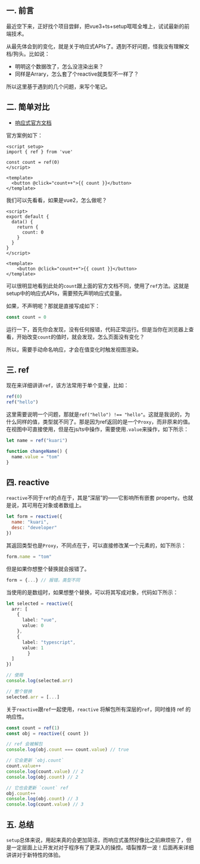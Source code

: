 ## 一. 前言

最近空下来，正好找个项目尝鲜，把vue3+ts+setup哐哐全堆上，试试最新的前端技术。

从最先体会到的变化，就是关于响应式APIs了。遇到不好问题，怪我没有理解文档/狗头。比如说：

* 明明这个数据改了，怎么没渲染出来？
* 同样是Arrary，怎么套了个reactive就类型不一样了？

所以这里基于遇到的几个问题，来写个笔记。



## 二. 简单对比

* [响应式官方文档](https://v3.cn.vuejs.org/api/sfc-script-setup.html#%E5%93%8D%E5%BA%94%E5%BC%8F)

官方案例如下：

 ```vue
 <script setup>
 import { ref } from 'vue'
 
 const count = ref(0)
 </script>
 
 <template>
   <button @click="count++">{{ count }}</button>
 </template>
 ```

我们可以先看看，如果是vue2，怎么做呢？

```vue
<script>
export default {
  data() {
    return {
      count: 0
    }
  }
}
</script>

<template>
	<button @click="count++">{{ count }}</button>
</template>
```

可以很明显地看到此处的`count`跟上面的官方文档不同，使用了`ref`方法。这就是setup中的响应式APIs，需要预先声明响应式变量。

如果，不声明呢？那就是直接写成如下：

```javascript
const count = 0
```

运行一下，首先你会发现，没有任何报错，代码正常运行。但是当你在浏览器上查看，开始改变`count`的值时，就会发现，怎么页面没有变化？

所以，需要手动命名响应，才会在值变化时触发视图渲染。



## 三. ref

现在来详细讲讲`ref`，该方法常用于单个变量，比如：

```javascript
ref(0)
ref("hello")
```

这里需要说明一个问题，那就是`ref("hello") !== "hello"`。这就是我说的，为什么同样的值，类型就不同了。那是因为ref返回的是一个`Proxy`，而非原来的值。在视图中可直接使用，但是在js/ts中操作，需要使用`.value`来操作，如下所示：

```javascript
let name = ref("kuari")

function changeName() {
  name.value = "tom"
}
```



## 四. reactive

`reactive`不同于`ref`的点在于，其是“深层”的——它影响所有嵌套 property。也就是说，其可用在对象或者数组上。

```javascript
let form = reactive({
  name: "kuari",
  desc: "developer"
})
```

其返回类型也是`Proxy`，不同点在于，可以直接修改某一个元素的，如下所示：

```javascript
form.name = "tom"
```

但是如果你想整个替换就会报错了。

```javascript
form = {...} // 报错，类型不同
```

当使用的是数组时，如果想整个替换，可以将其写成对象，代码如下所示：

```typescript
let selected = reactive({
  arr: [
    {
      label: "vue",
      value: 0
    },
    {
      label: "typescript",
      value: 1
		}
  ]
})

// 使用
console.log(selected.arr)

// 整个替换
selected.arr = [...]
```

关于`reactive`跟`ref`一起使用，`reactive` 将解包所有深层的`ref`，同时维持 ref 的响应性。

```typescript
const count = ref(1)
const obj = reactive({ count })

// ref 会被解包
console.log(obj.count === count.value) // true

// 它会更新 `obj.count`
count.value++
console.log(count.value) // 2
console.log(obj.count) // 2

// 它也会更新 `count` ref
obj.count++
console.log(obj.count) // 3
console.log(count.value) // 3
```



## 五. 总结

`setup`总体来说，用起来真的会更加简洁，而响应式虽然好像比之前麻烦些了，但是一定层面上让开发对对于程序有了更深入的操控。墙裂推荐一波！后面再来详细讲讲对于新特性的体验。